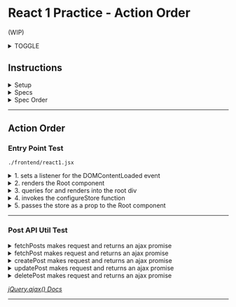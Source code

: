 # React 1 Practice - Action Order
(WIP)

<details>
  
  <summary>TOGGLE</summary> 

</details>

## Instructions

<details>
  
  <summary>Setup</summary>  
  
  1. `npm install`
  2. `bundle install`
  3. `bundle exec rails db:setup`
    - postgres running!

  To test your code live in the browser, run:
  1. `rails server`
  2. `npm run build:watch` (this runs `webpack -w`. check your `package.json` for other scripts)
  3. Navigate to localhost:3000.  

  NB: you do **not** need to have a server or webpack running to run and pass specs.

</details>

<details>
  
  <summary>Specs</summary>   
  
  You will be running your code using Jest.  
  Jest specs location `./frontent/__tests__` 
  - run `npm test` to run all specs
  - run `npm test frontend/__tests__/somepath/sometest.js` to run a single test file
  * `npm test -- --watchAll`
    * similar to `webpack --watch`, will update every time there is a change
  * `npm test -- --bail`
    * similar to `--fail-fast`, will abort test run after first error
    * execution does not stop after first failed test, but at end of file.

</details>

<details>
  
  <summary>Spec Order</summary> 
  Entry point test:

  1. `frontend/__tests__/react1-test.js`

  Redux tests:

  1. `frontend/__tests__/post_api_util-test.js`
  2. `frontend/__tests__/post_actions-test.js`
  3. `frontend/__tests__/reducers-test.js`
  4. `frontend/__tests__/store-test.js`

  Component tests:

  1. `frontend/__tests__/post_index-test.js`
    * Write `PostIndexContainer` before `PostIndex`
  2. `frontend/__tests__/post_index_item-test.js`
  3. `frontend/__tests__/post_form-test.js`
    * Write `CreatePostFormContainer` and `EditPostFormContainer` before `PostForm`
  4. `frontend/__tests__/post_show-test.js`
    * Write `PostShowContainer` before `PostShow`

</details>

---

## Action Order

### Entry Point Test

`./frontend/react1.jsx`

<details>
  
  <summary>1. sets a listener for the DOMContentLoaded event</summary> 
  
  ```JSX
  document.addEventListener('DOMContentLoaded', () => {
  
  })  
  ```
</details>


<details>
  
  <summary>2. renders the Root component </summary> 
  
  ```JSX 
  // document.addEventListener('DOMContentLoaded', () => {
    const root = document.getElementById('root');

    ReactDOM.render(<Root />, root);
  // })
  ```
  - declare root 
  - reactDOM render root
  
</details>



<details>
  
  <summary>3. queries for and renders into the root div</summary> 

  > Cleared in step 2. with root render
    
  ```JSX 
  // document.addEventListener('DOMContentLoaded', () => {
    const root = document.getElementById('root');

    ReactDOM.render(<Root />, root);
  // })
  ```
  - declare root 
  - reactDOM render root

</details>



<details>
  
  <summary>4. invokes the configureStore function</summary> 

  ```JSX 
  // document.addEventListener('DOMContentLoaded', () => {
    // const root = document.getElementById('root');
    const store = configureStore();

    ReactDOM.render(<Root />, root);
  // })
  ```

</details>



<details>
  
  <summary>5. passes the store as a prop to the Root component</summary> 

  ```JSX 
  // document.addEventListener('DOMContentLoaded', () => {
    // const root = document.getElementById('root');
    // const store = configureStore();
    
    ReactDOM.render(<Root store={store} />, root);
  // })
  ```

</details>

---

### Post API Util Test

<details>
  
  <summary>fetchPosts makes request and returns an ajax promise</summary> 

  ```JS
  export const fetchPosts = () => {
    return $.ajax({
      url: `api/posts`
    })
  };
  ```

</details>


<details>
  
  <summary>fetchPost makes request and returns an ajax promise</summary> 

  ```JS
  export const fetchPost = (postId) => {
    return $.ajax({
      url: `api/posts/${postId}`
    })
  };
  ```

</details>


<details>
  
  <summary>createPost makes request and returns an ajax promise</summary> 

  ```JS
  export const createPost = (post) => {
    return $.ajax({
      url: `api/posts`,
      method: 'POST',
      data: { post }
    });
  };
  ```

</details>


<details>
  
  <summary>updatePost makes request and returns an ajax promise</summary> 

  ```JS
  export const updatePost = (post) => {
    return $.ajax({
      url: `api/posts/${post.id}`,
      method: 'PATCH',
      data: { post }
    })
  }
  ```

</details>


<details>
  
  <summary>deletePost makes request and returns an ajax promise</summary> 

  ```JS
  export const deletePost = (postId) => {
    return $.ajax({
      url: `api/posts/${postId}`,
      method: 'DELETE'
    })
  }
  ```

</details>

*[jQuery.ajax() Docs](https://api.jquery.com/Jquery.ajax/)*

---





